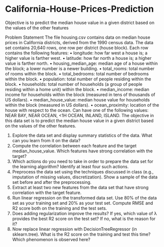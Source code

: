 # California-House-Prices-Prediction
Objective is to predict the median house value in a given district based on the values of the other features

Problem Statement
The file housing.csv contains data on median house prices in California districts, derived from
the 1990 census data. The data set contains 20,640 rows, one row per district (house block).
Each row contains the following features:
• longitude: how far west a house is; a higher value is farther west.
• latitude: how far north a house is; a higher value is farther north.
• housing_median_age: median age of a house within the block; a lower number is a
newer building.
• total_rooms: total number of rooms within the block.
• total_bedrooms: total number of bedrooms within the block.
• population: total number of people residing within the block.
• households: total number of households (a group of people residing within a home
unit) within the block.
• median_income: median income for households within the block (measured in tens of
thousands of US dollars).
• median_house_value: median house value for households within the block (measured
in US dollars).
• ocean_proximity: location of the house with respect to the ocean. Can have one of
the following values: NEAR BAY, NEAR OCEAN, <1H OCEAN, INLAND, ISLAND.
The objective in this data set is to predict the median house value in a given district based
on the values of the other features.
1. Explore the data set and display summary statistics of the data. What can you learn
from it on the data?
2. Compute the correlation between each feature and the target median_house_value.
Which features have strong correlation with the target?
3. Which actions do you need to take in order to prepare the data set for the learning
algorithm? Identify at least four such actions.
4. Preprocess the data set using the techniques discussed in class (e.g., imputation of
missing values, discretization). Show a sample of the data set before and after the
preprocessing.
5. Extract at least two new features from the data set that have strong correlation with
the target feature.
6. Run linear regression on the transformed data set. Use 80% of the data set as your
training set and 20% as your test set. Compute RMSE and R2 score both on the
training and the test sets.
7. Does adding regularization improve the results? If yes, which value of λ provides the
best R2 score on the test set? If no, what is the reason for it?
8. Now replace linear regression with DecisionTreeRegressor (in sklearn.tree). What
is the R2 score on the training and test this time? Which phenomenon is observed here?
